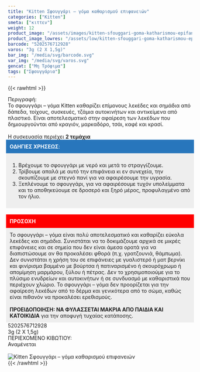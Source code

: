 ```yaml
---
title: "Kitten Σφουγγάρι – γόμα καθαρισμού επιφανειών"
categories: ["Kitten"]
smeta: ["κιττεν"]
weight: 12
product_image: "/assets/images/kitten-sfouggari-goma-katharismou-epifaneiwn.jpg"
product_image_lowres: "/assets/low/kitten-sfouggari-goma-katharismou-epifaneiwn.jpg"
barcode: "5202576712928"
varos: "3g (2 X 1,5g)"
bar_img: "/media/svg/barcode.svg"
var_img: "/media/svg/varos.svg"
gencat: ["Μη Τρόφιμα"]
tags: ["Σφουγγάρια"]
---
```

{{< rawhtml >}}

<div class="sload226"><div class="product"><div id="sistatika">Περιγραφή:</div><div class="alltext">Το σφουγγάρι – γόμα Kitten καθαρίζει επίμονους λεκέδες και σημάδια από δάπεδα, τοίχους, συσκευές, τζάμια αυτοκινήτων και αντικείμενα από πλαστικό. Είναι αποτελεσματικό στην αφαίρεση των λεκέδων που δημιουργούνται από κραγιόν, μαρκαδόρο, τσάι, καφέ και κρασί.<br><br>Η συσκευασία περιέχει <b>2 τεμάχια</b><br></div><div class="alltext"><div style="padding:10px;background:#2876bc;color:#fff;margin:0 -5px"><b>ΟΔΗΓΙΕΣ ΧΡΗΣΕΩΣ</b>:</div><div style="padding:10px;background:#eee;margin:0 -5px"><ol><li>Βρέχουμε το σφουγγάρι με νερό και μετά το στραγγίζουμε.</li><li>Τρίβουμε απαλά με αυτό την επιφάνεια κι εν συνεχεία, την σκουπίζουμε με στεγνό πανί για να αφαιρέσουμε την υγρασία.</li><li>Ξεπλένουμε το σφουγγάρι, για να αφαιρέσουμε τυχόν υπολείμματα και το αποθηκεύουμε σε δροσερό και ξηρό μέρος, προφυλαγμένο από τον ήλιο.</li></ol></div><br><div style="padding:10px;background:red;color:#fff;margin:0 -5px"><b>ΠΡΟΣΟΧΗ</b></div><div style="padding:10px;background:#eee;margin:0 -5px">Το σφουγγάρι – γόμα είναι πολύ αποτελεσματικό και καθαρίζει εύκολα λεκέδες και σημάδια. Συνιστάται να το δοκιμάζουμε αρχικά σε μικρές επιφάνειες και σε σημεία που δεν είναι άμεσα ορατά για να διαπιστώσουμε αν θα προκαλέσει φθορά (π.χ. γρατζουνιά, θάμπωμα). Δεν συνιστάται η χρήση του σε επιφάνειες με γυαλιστερό ή ματ βερνίκι και φινίρισμα βαμμένο με βούρτσα ή πατιναρισμένο ή σκουρόχρωμο ή απομίμηση μαρμάρου, ξύλου ή πέτρας. Δεν το χρησιμοποιούμε για το πλύσιμο ενυδρείων και αυτοκινήτων ή σε συνδυασμό με καθαριστικά που περιέχουν χλώριο. Το σφουγγάρι – γόμα δεν προορίζεται για την αφαίρεση λεκέδων από το δέρμα και γενικότερα από το σώμα, καθώς είναι πιθανόν να προκαλέσει ερεθισμούς.<br><br><b>ΠΡΟΕΙΔΟΠΟΙΗΣΗ: ΝΑ ΦΥΛΑΣΣΕΤΑΙ ΜΑΚΡΙΑ ΑΠΟ ΠΑΙΔΙΑ ΚΑΙ ΚΑΤΟΙΚΙΔΙΑ</b> για την αποφυγή τυχαίας κατάποσης.</div></div><div id="barcode"><div id="barimage1"></div><span id="bartext">5202576712928</span></div><div id="varos"><div id="varosimage1"></div><span id="varostext">3g (2 X 1,5g)</span></div><div id="kivotio">ΠΕΡΙΕΧΟΜΕΝΟ ΚΙΒΩΤΙΟΥ:<br>Αναμένεται</div><br><div class="pimg"><img alt="Kitten Σφουγγάρι – γόμα καθαρισμού επιφανειών" title="Kitten Σφουγγάρι – γόμα καθαρισμού επιφανειών" src="/assets/images/kitten-sfouggari-goma-katharismou-epifaneiwn.jpg"></div></div></div>
{{< /rawhtml >}}


